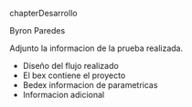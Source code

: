 chapterDesarrollo

Byron Paredes

Adjunto la informacion de la prueba realizada.

- Diseño del flujo realizado
- El bex contiene el proyecto
- Bedex informacion de parametricas
- Informacion adicional





